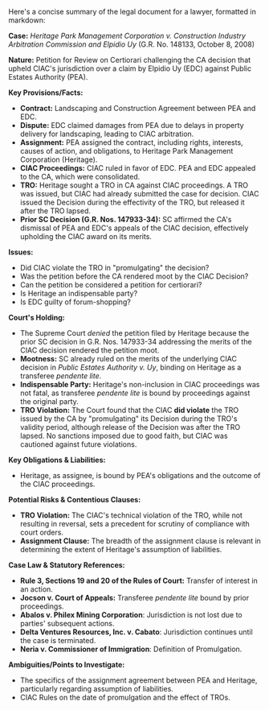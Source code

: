 Here's a concise summary of the legal document for a lawyer, formatted in markdown:

**Case:** *Heritage Park Management Corporation v. Construction Industry Arbitration Commission and Elpidio Uy* (G.R. No. 148133, October 8, 2008)

**Nature:** Petition for Review on Certiorari challenging the CA decision that upheld CIAC's jurisdiction over a claim by Elpidio Uy (EDC) against Public Estates Authority (PEA).

**Key Provisions/Facts:**

*   **Contract:** Landscaping and Construction Agreement between PEA and EDC.
*   **Dispute:** EDC claimed damages from PEA due to delays in property delivery for landscaping, leading to CIAC arbitration.
*   **Assignment:** PEA assigned the contract, including rights, interests, causes of action, and obligations, to Heritage Park Management Corporation (Heritage).
*   **CIAC Proceedings:** CIAC ruled in favor of EDC. PEA and EDC appealed to the CA, which were consolidated.
*   **TRO:** Heritage sought a TRO in CA against CIAC proceedings.  A TRO was issued, but CIAC had already submitted the case for decision.  CIAC issued the Decision during the effectivity of the TRO, but released it after the TRO lapsed.
*   **Prior SC Decision (G.R. Nos. 147933-34):** SC affirmed the CA's dismissal of PEA and EDC's appeals of the CIAC decision, effectively upholding the CIAC award on its merits.

**Issues:**

*   Did CIAC violate the TRO in "promulgating" the decision?
*   Was the petition before the CA rendered moot by the CIAC Decision?
*   Can the petition be considered a petition for certiorari?
*   Is Heritage an indispensable party?
*   Is EDC guilty of forum-shopping?

**Court's Holding:**

*   The Supreme Court *denied* the petition filed by Heritage because the prior SC decision in G.R. Nos. 147933-34 addressing the merits of the CIAC decision rendered the petition moot.
*   **Mootness:** SC already ruled on the merits of the underlying CIAC decision in *Public Estates Authority v. Uy*, binding on Heritage as a transferee *pendente lite*.
*   **Indispensable Party:** Heritage's non-inclusion in CIAC proceedings was not fatal, as transferee *pendente lite* is bound by proceedings against the original party.
*   **TRO Violation:** The Court found that the CIAC **did violate** the TRO issued by the CA by "promulgating" its Decision during the TRO's validity period, although release of the Decision was after the TRO lapsed.  No sanctions imposed due to good faith, but CIAC was cautioned against future violations.

**Key Obligations & Liabilities:**

*   Heritage, as assignee, is bound by PEA's obligations and the outcome of the CIAC proceedings.

**Potential Risks & Contentious Clauses:**

*   **TRO Violation:** The CIAC's technical violation of the TRO, while not resulting in reversal, sets a precedent for scrutiny of compliance with court orders.
*   **Assignment Clause:**  The breadth of the assignment clause is relevant in determining the extent of Heritage's assumption of liabilities.

**Case Law & Statutory References:**

*   **Rule 3, Sections 19 and 20 of the Rules of Court:** Transfer of interest in an action.
*   **Jocson v. Court of Appeals:** Transferee *pendente lite* bound by prior proceedings.
*   **Abalos v. Philex Mining Corporation**: Jurisdiction is not lost due to parties' subsequent actions.
*   **Delta Ventures Resources, Inc. v. Cabato**: Jurisdiction continues until the case is terminated.
*   **Neria v. Commissioner of Immigration**: Definition of Promulgation.

**Ambiguities/Points to Investigate:**

*   The specifics of the assignment agreement between PEA and Heritage, particularly regarding assumption of liabilities.
*   CIAC Rules on the date of promulgation and the effect of TROs.
